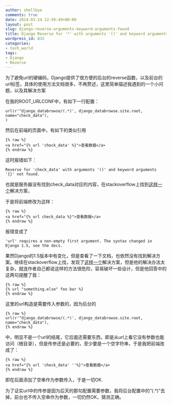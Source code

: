 ```yaml
---
author: shellbye
comments: true
date: 2014-03-24 12:59:49+00:00
layout: post
slug: django-reverse-arguments-keyword-arguments-found
title: Django Reverse for '*' with arguments '()' and keyword arguments '{}' not found
wordpress_id: 833
categories:
- tech_world
tags:
- Django
- Reverse
---
```


为了避免url的硬编码，Django提供了很方便的后台的reverse函数，以及前台的url标签，具体的使用方法文档很多，不再赘述，这里简单描述我遇到的一个小问题，以及其解决方案

在我的ROOT_URLCONF中，有如下一行配置：

    
    url(r'^django_databrowse/(.*)', django_databrowse.site.root, name="check_data"),
    )


然后在前端的页面中，有如下的类似引用

    {% raw %}
    <a href="{% url 'check_data' %}">查看数据</a>
    {% endraw %}


这时报错如下：

    
    Reverse for 'check_data' with arguments '()' and keyword arguments '{}' not found.


也就是服务器没有找到check_data对应的内容，在stackoverflow上找到[这样一个](http://stackoverflow.com/questions/9649587/reverse-for-with-arguments-and-keyword-arguments-not-found)解决方案，

于是将前端修改为这样：

    {% raw %}
    <a href="{% url check_data %}">查看数据</a>
    {% endraw %}

报错变成了

    
    'url' requires a non-empty first argument. The syntax changed in Django 1.5, see the docs.


果然Django的1.5版本中有变化，但是查看了一下文档，也依然没有找到解决方案。继续在stackoverflow上找，发现了[这样一个](http://stackoverflow.com/questions/14882491/django-release-1-5-url-requires-a-non-empty-first-argument-the-syntax-change)解决方案，但是他的解决办法太复杂，就连作者自己都说这样的方法很危险，容易破坏一些设计，但是他回答中的这两句提醒了我：

    {% raw %}
    {% url "something.else" foo bar %}
    {% endraw %}


这里的url构造是需要传入参数的，因为后台的

    {% raw %}
    url(r'^django_databrowse/(.*)', django_databrowse.site.root, name="check_data"),
    {% endraw %}


中，明显不是一个url的结尾，它后面还需要东西，即是从url上看它没有参数也能访问（根目录），但是传参还是必要的，至少要是一个空字符串，于是我把前端改成了：

    {% raw %}
    <a href="{% url 'check_data' ''%}">查看数据</a>
    {% endraw %}

即在后面添加了空串作为参数传入，于是一切OK.

为了证实url中的传参是因为后天的那句配置需要参数，我将后台配置中的“(.*)”去掉，前台也不传入空串作为参数，一切仍然OK，猜测正确。
